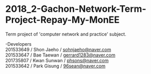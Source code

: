 # 2018_2-Gachon-Network-Term-Project-Repay-My-MonEE
Term project of 'computer network and practice' subject.  

-Developers  
201533649 / Shon Jaeho / sohnjaeho@naver.com  
201533647 / Bae Taewan / gerrard1283@naver.com  
201735807 / Kwan Sunwan / phsons@naver.com  
201533642 / Park Gisung / 96sean@naver.com
